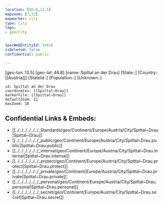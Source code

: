 ```yaml
---
location: [46.8,13.5]
mapzoom: [7,12] 
mapmarker: city 
type: City
tags:
- geo/City


SpocWebEntityId: 34416
isDeleted: false
confidential: public

---
```

[geo-lon::13.5]
[geo-lat::46.8]
[name::Spittal an der Drau]
[State::]
[Country:: [[Austria]]]
[StateId::]
[Population::]
[Unknown::]


```leaflet
id: Spittal an der Drau
coordinates: [[Spittal~Drau]]
markerFile: [[Spittal~Drau]]
defaultZoom: 11 
maxZoom: 18
```


## Confidential Links & Embeds: 
- [[../../../../../../_Standards/geo/Continent/Europe/Austria/City/Spittal~Drau|Spittal~Drau]] 
- [[../../../../../../_public/geo/Continent/Europe/Austria/City/Spittal~Drau.public|Spittal~Drau.public]] 
- [[../../../../../../_internal/geo/Continent/Europe/Austria/City/Spittal~Drau.internal|Spittal~Drau.internal]] 
- [[../../../../../../_protect/geo/Continent/Europe/Austria/City/Spittal~Drau.protect|Spittal~Drau.protect]] 
- [[../../../../../../_private/geo/Continent/Europe/Austria/City/Spittal~Drau.private|Spittal~Drau.private]] 
- [[../../../../../../_personal/geo/Continent/Europe/Austria/City/Spittal~Drau.personal|Spittal~Drau.personal]] 
- [[../../../../../../_secret/geo/Continent/Europe/Austria/City/Spittal~Drau.secret|Spittal~Drau.secret]] 
